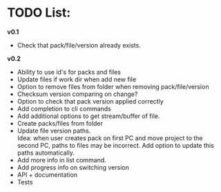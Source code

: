 # TODO List:

**v0.1**
- Check that pack/file/version already exists.

**v0.2**
- Ability to use id's for packs and files
- Update files if work dir when add new file
- Option to remove files from folder when removing pack/file/version
- Checksum version comparing on change?
- Option to check that pack version applied correctly
- Add completion to cli commands
- Add additional options to get stream/buffer of file.
- Create packs/files from folder
- Update file version paths.  
  Idea: when user creates pack on first PC and move project to the second PC, paths to files may be incorrect. Add option to update this paths automatically.
- Add more info in list command.
- Add progress info on switching version
- API + documentation
- Tests